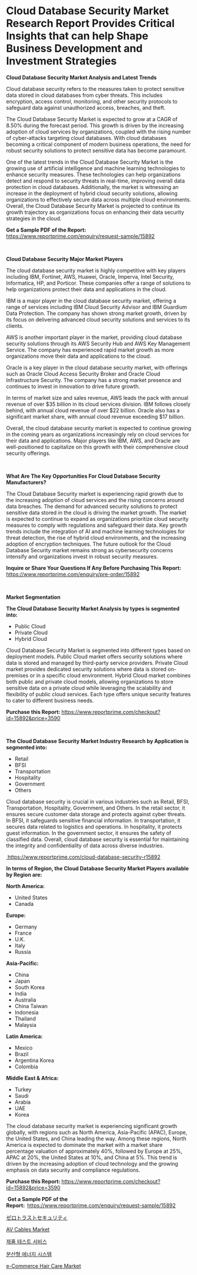 <p><h1>Cloud Database Security Market Research Report Provides Critical Insights that can help Shape Business Development and Investment Strategies</h1></p><p><strong>Cloud Database Security Market Analysis and Latest Trends</strong></p>
<p><p>Cloud database security refers to the measures taken to protect sensitive data stored in cloud databases from cyber threats. This includes encryption, access control, monitoring, and other security protocols to safeguard data against unauthorized access, breaches, and theft.</p><p>The Cloud Database Security Market is expected to grow at a CAGR of 8.50% during the forecast period. This growth is driven by the increasing adoption of cloud services by organizations, coupled with the rising number of cyber-attacks targeting cloud databases. With cloud databases becoming a critical component of modern business operations, the need for robust security solutions to protect sensitive data has become paramount.</p><p>One of the latest trends in the Cloud Database Security Market is the growing use of artificial intelligence and machine learning technologies to enhance security measures. These technologies can help organizations detect and respond to security threats in real-time, improving overall data protection in cloud databases. Additionally, the market is witnessing an increase in the deployment of hybrid cloud security solutions, allowing organizations to effectively secure data across multiple cloud environments. Overall, the Cloud Database Security Market is projected to continue its growth trajectory as organizations focus on enhancing their data security strategies in the cloud.</p></p>
<p><strong>Get a Sample PDF of the Report:&nbsp;</strong> <a href="https://www.reportprime.com/enquiry/request-sample/15892">https://www.reportprime.com/enquiry/request-sample/15892</a></p>
<p>&nbsp;</p>
<p><strong>Cloud Database Security Major Market Players</strong></p>
<p><p>The cloud database security market is highly competitive with key players including IBM, Fortinet, AWS, Huawei, Oracle, Imperva, Intel Security, Informatica, HP, and Porticor. These companies offer a range of solutions to help organizations protect their data and applications in the cloud.</p><p>IBM is a major player in the cloud database security market, offering a range of services including IBM Cloud Security Advisor and IBM Guardium Data Protection. The company has shown strong market growth, driven by its focus on delivering advanced cloud security solutions and services to its clients.</p><p>AWS is another important player in the market, providing cloud database security solutions through its AWS Security Hub and AWS Key Management Service. The company has experienced rapid market growth as more organizations move their data and applications to the cloud.</p><p>Oracle is a key player in the cloud database security market, with offerings such as Oracle Cloud Access Security Broker and Oracle Cloud Infrastructure Security. The company has a strong market presence and continues to invest in innovation to drive future growth.</p><p>In terms of market size and sales revenue, AWS leads the pack with annual revenue of over $35 billion in its cloud services division. IBM follows closely behind, with annual cloud revenue of over $22 billion. Oracle also has a significant market share, with annual cloud revenue exceeding $17 billion.</p><p>Overall, the cloud database security market is expected to continue growing in the coming years as organizations increasingly rely on cloud services for their data and applications. Major players like IBM, AWS, and Oracle are well-positioned to capitalize on this growth with their comprehensive cloud security offerings.</p></p>
<p>&nbsp;</p>
<p><strong>What Are The Key Opportunities For Cloud Database Security Manufacturers?</strong></p>
<p><p>The Cloud Database Security market is experiencing rapid growth due to the increasing adoption of cloud services and the rising concerns around data breaches. The demand for advanced security solutions to protect sensitive data stored in the cloud is driving the market growth. The market is expected to continue to expand as organizations prioritize cloud security measures to comply with regulations and safeguard their data. Key growth trends include the integration of AI and machine learning technologies for threat detection, the rise of hybrid cloud environments, and the increasing adoption of encryption techniques. The future outlook for the Cloud Database Security market remains strong as cybersecurity concerns intensify and organizations invest in robust security measures.</p></p>
<p><strong>Inquire or Share Your Questions If Any Before Purchasing This Report:</strong> <a href="https://www.reportprime.com/enquiry/pre-order/15892">https://www.reportprime.com/enquiry/pre-order/15892</a></p>
<p>&nbsp;</p>
<p><strong>Market Segmentation</strong></p>
<p><strong>The Cloud Database Security Market Analysis by types is segmented into:</strong></p>
<p><ul><li>Public Cloud</li><li>Private Cloud</li><li>Hybrid Cloud</li></ul></p>
<p><p>Cloud Database Security Market is segmented into different types based on deployment models. Public Cloud market offers security solutions where data is stored and managed by third-party service providers. Private Cloud market provides dedicated security solutions where data is stored on-premises or in a specific cloud environment. Hybrid Cloud market combines both public and private cloud models, allowing organizations to store sensitive data on a private cloud while leveraging the scalability and flexibility of public cloud services. Each type offers unique security features to cater to different business needs.</p></p>
<p><strong>Purchase this Report:&nbsp;</strong><a href="https://www.reportprime.com/checkout?id=15892&price=3590">https://www.reportprime.com/checkout?id=15892&price=3590</a></p>
<p>&nbsp;</p>
<p><strong>The Cloud Database Security Market Industry Research by Application is segmented into:</strong></p>
<p><ul><li>Retail</li><li>BFSI</li><li>Transportation</li><li>Hospitality</li><li>Government</li><li>Others</li></ul></p>
<p><p>Cloud database security is crucial in various industries such as Retail, BFSI, Transportation, Hospitality, Government, and Others. In the retail sector, it ensures secure customer data storage and protects against cyber threats. In BFSI, it safeguards sensitive financial information. In transportation, it secures data related to logistics and operations. In hospitality, it protects guest information. In the government sector, it ensures the safety of classified data. Overall, cloud database security is essential for maintaining the integrity and confidentiality of data across diverse industries.</p></p>
<p><a href="https://www.reportprime.com/cloud-database-security-r15892">&nbsp;https://www.reportprime.com/cloud-database-security-r15892</a></p>
<p><strong>In terms of Region, the Cloud Database Security Market Players available by Region are:</strong></p>
<p>
    <p> <strong> North America: </strong>
        <ul>
            <li>United States</li>
            <li>Canada</li>
        </ul>
        </p> 
    <p> <strong> Europe: </strong>
        <ul>
            <li>Germany</li>
            <li>France</li>
            <li>U.K.</li>
            <li>Italy</li>
            <li>Russia</li>
        </ul>
        </p> 
    <p> <strong> Asia-Pacific: </strong>
        <ul>
            <li>China</li>
            <li>Japan</li>
            <li>South Korea</li>
            <li>India</li>
            <li>Australia</li>
            <li>China Taiwan</li>
            <li>Indonesia</li>
            <li>Thailand</li>
            <li>Malaysia</li>
        </ul>
        </p> 
    <p> <strong> Latin America: </strong>
        <ul>
            <li>Mexico</li>
            <li>Brazil</li>
            <li>Argentina Korea</li>
            <li>Colombia</li>
        </ul>
        </p> 
    <p> <strong> Middle East & Africa: </strong>
        <ul>
            <li>Turkey</li>
            <li>Saudi</li>
            <li>Arabia</li>
            <li>UAE</li>
            <li>Korea</li>
        </ul>
    </p>
    </p>
<p><p>The cloud database security market is experiencing significant growth globally, with regions such as North America, Asia-Pacific (APAC), Europe, the United States, and China leading the way. Among these regions, North America is expected to dominate the market with a market share percentage valuation of approximately 40%, followed by Europe at 25%, APAC at 20%, the United States at 10%, and China at 5%. This trend is driven by the increasing adoption of cloud technology and the growing emphasis on data security and compliance regulations.</p></p>
<p><strong>Purchase this Report: </strong><a href="https://www.reportprime.com/checkout?id=15892&price=3590">https://www.reportprime.com/checkout?id=15892&price=3590</a></p>
<p>&nbsp;<strong>Get a Sample PDF of the Report:&nbsp;&nbsp;</strong><a href="https://www.reportprime.com/enquiry/request-sample/15892">https://www.reportprime.com/enquiry/request-sample/15892</a></p>
<p><strong></strong></p>
<p><p><a href="https://github.com/AriMuller2009/Market-Research-Report-List-1/blob/main/696517782069.md">ゼロトラストセキュリティ</a></p><p><a href="https://www.linkedin.com/pulse/av-cables-market-outlook-industry-overview-forecast-2024-2031-29oaf">AV Cables Market</a></p><p><a href="https://github.com/khytkeqagplkzqvh/Market-Research-Report-List-2/blob/main/856602976473.md">제품 테스트 서비스</a></p><p><a href="https://github.com/TimmyMann6767/Market-Research-Report-List-1/blob/main/400063476474.md">분산형 에너지 시스템</a></p><p><a href="https://issuu.com/reportprime-2/docs/e-commerce-hair-care-market-size-2030.pptx">e-Commerce Hair Care Market</a></p></p>